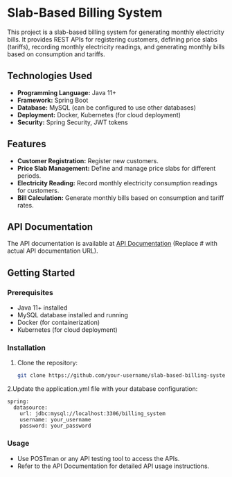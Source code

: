 # Slab-Based Billing System

This project is a slab-based billing system for generating monthly electricity bills. It provides REST APIs for registering customers, defining price slabs (tariffs), recording monthly electricity readings, and generating monthly bills based on consumption and tariffs.

## Technologies Used

- **Programming Language:** Java 11+
- **Framework:** Spring Boot
- **Database:** MySQL (can be configured to use other databases)
- **Deployment:** Docker, Kubernetes (for cloud deployment)
- **Security:** Spring Security, JWT tokens

## Features

- **Customer Registration:** Register new customers.
- **Price Slab Management:** Define and manage price slabs for different periods.
- **Electricity Reading:** Record monthly electricity consumption readings for customers.
- **Bill Calculation:** Generate monthly bills based on consumption and tariff rates.

## API Documentation

The API documentation is available at [API Documentation](http://localhost:8088/swagger-ui/index.html) (Replace # with actual API documentation URL).

## Getting Started

### Prerequisites

- Java 11+ installed
- MySQL database installed and running
- Docker (for containerization)
- Kubernetes (for cloud deployment)

### Installation

1. Clone the repository:

   ```sh
   git clone https://github.com/your-username/slab-based-billing-system.git

2.Update the application.yml file with your database configuration:

    spring:
      datasource:
        url: jdbc:mysql://localhost:3306/billing_system
        username: your_username
        password: your_password

### Usage

- Use POSTman or any API testing tool to access the APIs.
- Refer to the API Documentation for detailed API usage instructions.

